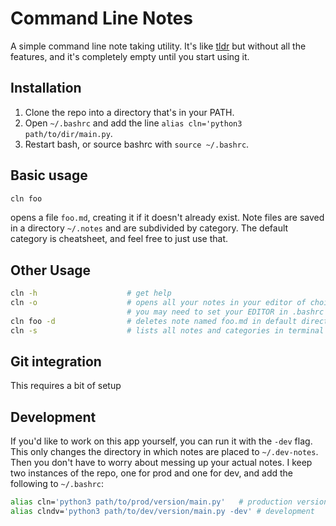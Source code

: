 # Command Line Notes

A simple command line note taking utility. It's like [tldr](https://github.com/tldr-pages/tldr) but without all the features, and it's completely empty until you start using it.


## Installation

1. Clone the repo into a directory that's in your PATH.
2. Open `~/.bashrc` and add the line `alias cln='python3 path/to/dir/main.py`. 
3. Restart bash, or source bashrc with `source ~/.bashrc`.

## Basic usage

```bash
cln foo
```

opens a file `foo.md`, creating it if it doesn't already exist. Note files are saved in a directory `~/.notes` and are subdivided by category. The default category is cheatsheet, and feel free to just use that. 

## Other Usage

```bash
cln -h                    # get help
cln -o                    # opens all your notes in your editor of choice
                          # you may need to set your EDITOR in .bashrc
cln foo -d                # deletes note named foo.md in default directory
cln -s                    # lists all notes and categories in terminal

```


## Git integration
This requires a bit of setup

## Development
If you'd like to work on this app yourself, you can run it with the `-dev` flag. This only changes the directory in which notes are placed to `~/.dev-notes`. Then you don't have to worry about messing up your actual notes. I keep two instances of the repo, one for prod and one for dev, and add the following to `~/.bashrc`:

```bash
alias cln='python3 path/to/prod/version/main.py'   # production version
alias clndv='python3 path/to/dev/version/main.py -dev' # development
```
